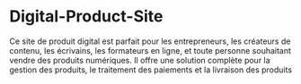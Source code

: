 # Digital-Product-Site
Ce site de produit digital est parfait pour les entrepreneurs, les créateurs de contenu, les écrivains, les formateurs en ligne, et toute personne souhaitant vendre des produits numériques. Il offre une solution complète pour la gestion des produits, le traitement des paiements et la livraison des produits
